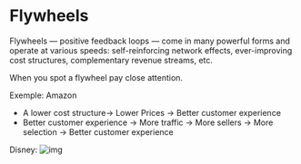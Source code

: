 # Flywheels
Flywheels — positive feedback loops — come in many powerful forms and operate at various speeds: self-reinforcing network effects, ever-improving cost structures, complementary revenue streams, etc.

When you spot a flywheel pay close attention.

Exemple: Amazon
- A lower cost structure-> Lower Prices -> Better customer experience 
- Better customer experience -> More traffic -> More sellers -> More selection -> Better customer experience


Disney:
![img](https://pbs.twimg.com/media/EaZbnUFWkAEwGTW.jpg)


